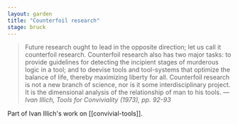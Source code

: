 ```yaml
---  
layout: garden
title: "Counterfoil research"
stage: bruck
---
```


> Future research ought to lead in the opposite direction; let us call it counterfoil research. Counterfoil research also has two major tasks: to provide guidelines for detecting the incipient stages of murderous logic in a tool; and to deevise tools and tool-systems that optimize the balance of life, thereby maximizing liberty for all. Counterfoil research is not a new branch of science, nor is it some interdisciplinary project. It is the dimensional analysis of the relationship of man to his tools.
<cite>— Ivan Illich, _Tools for Conviviality_ (1973), pp. 92-93</cite>

Part of Ivan Illich's work on [[convivial-tools]].